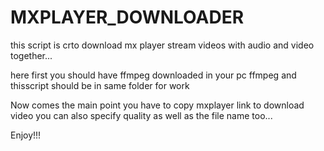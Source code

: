 # MXPLAYER_DOWNLOADER
this script is crto download mx player stream videos with audio and video together...

here first you should have ffmpeg downloaded in your pc
ffmpeg and thisscript should be in same folder for work

Now comes the main point you have to copy mxplayer link to download video you can also specify quality as well as the file name too...


Enjoy!!!
